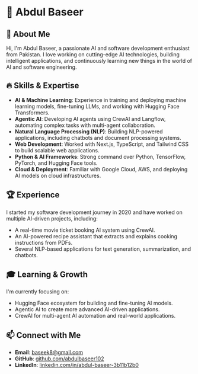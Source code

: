 
# 🚀 Abdul Baseer

## 👋 About Me

Hi, I'm Abdul Baseer, a passionate AI and software development enthusiast from Pakistan. I love working on cutting-edge AI technologies, building intelligent applications, and continuously learning new things in the world of AI and software engineering.

## 🔥 Skills & Expertise

- **AI & Machine Learning**: Experience in training and deploying machine learning models, fine-tuning LLMs, and working with Hugging Face Transformers.
- **Agentic AI**: Developing AI agents using CrewAI and Langflow, automating complex tasks with multi-agent collaboration.
- **Natural Language Processing (NLP)**: Building NLP-powered applications, including chatbots and document processing systems.
- **Web Development**: Worked with Next.js, TypeScript, and Tailwind CSS to build scalable web applications.
- **Python & AI Frameworks**: Strong command over Python, TensorFlow, PyTorch, and Hugging Face tools.
- **Cloud & Deployment**: Familiar with Google Cloud, AWS, and deploying AI models on cloud infrastructures.

## 🏆 Experience

I started my software development journey in 2020 and have worked on multiple AI-driven projects, including:

- A real-time movie ticket booking AI system using CrewAI.
- An AI-powered recipe assistant that extracts and explains cooking instructions from PDFs.
- Several NLP-based applications for text generation, summarization, and chatbots.

## 🎓 Learning & Growth

I'm currently focusing on:

- Hugging Face ecosystem for building and fine-tuning AI models.
- Agentic AI to create more advanced AI-driven applications.
- CrewAI for multi-agent AI automation and real-world applications.

## 📫 Connect with Me

- **Email**: [baseek8@gmail.com](mailto:baseek8@gmail.com)
- **GitHub**: [github.com/abdulbaseer102](https://github.com/abdulbaseer102)
- **LinkedIn**: [linkedin.com/in/abdul-baseer-3b11b12b0](https://www.linkedin.com/in/abdul-baseer-3b11b12b0?utm_source=share&utm_campaign=share_via&utm_content=profile&utm_medium=android_app)
